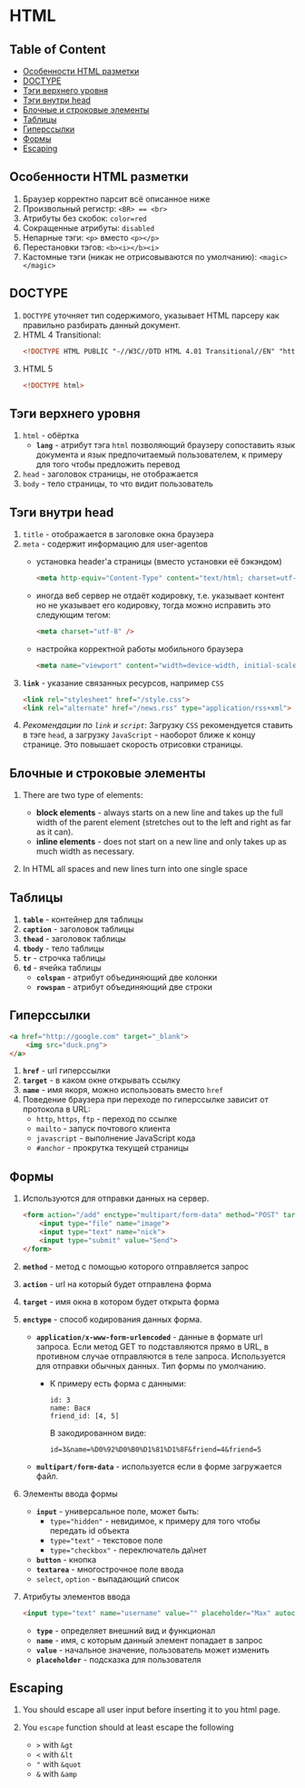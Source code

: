 # HTML

## Table of Content

- [Особенности HTML разметки](#Особенности-HTML-разметки)
- [DOCTYPE](#doctype)
- [Тэги верхнего уровня](#Тэги-верхнего-уровня)
- [Тэги внутри head](#Тэги-внутри-head)
- [Блочные и строковые элементы](#Блочные-и-строковые-элементы)
- [Таблицы](#Таблицы)
- [Гиперссылки](#Гиперссылки)
- [Формы](#Формы)
- [Escaping](#escaping)


## Особенности HTML разметки
1. Браузер корректно парсит всё описанное ниже
1. Произвольный регистр: `<BR> == <br>`
1. Атрибуты без скобок: `color=red`
1. Сокращенные атрибуты: `disabled`
1. Непарные тэги: `<p>` вместо `<p></p>`
1. Перестановки тэгов: `<b><i></b><i>`
1. Кастомные тэги (никак не отрисовываются по умолчанию): `<magic></magic>`

## DOCTYPE
1. `DOCTYPE` уточняет тип содержимого, указывает  HTML парсеру как правильно разбирать данный документ.
1. HTML 4 Transitional:
    ```html
    <!DOCTYPE HTML PUBLIC "-//W3C//DTD HTML 4.01 Transitional//EN" "http://www.w3.org/TR/html4/loose.dtd">
    ```
1. HTML 5
    ```html
    <!DOCTYPE html>
    ```
## Тэги верхнего уровня
1. `html` - обёртка
    * **`lang`** - атрибут тэга `html` позволяющий браузеру сопоставить язык документа и язык предпочитаемый пользователем, к примеру для того чтобы предложить перевод
1. `head` - заголовок страницы, не отображается
1. `body` - тело страницы, то что видит пользователь

## Тэги внутри head
1. `title` - отображается в заголовке окна браузера
1. `meta` - содержит информацию для user-agentов
    * установка header'a страницы (вместо установки её бэкэндом)
        ```html
        <meta http-equiv="Content-Type" content="text/html; charset=utf-8" />
        ```
    * иногда веб сервер не отдаёт кодировку, т.е. указывает контент но не указывает его кодировку, тогда можно исправить это следующим тегом:
        ```html
        <meta charset="utf-8" />
        ```

    * настройка корректной работы мобильного браузера
        ```html
        <meta name="viewport" content="width=device-width, initial-scale=1.0"/>
        ```
1. **`link`** - указание связанных ресурсов, например `CSS`
    ```html
    <link rel="stylesheet" href="/style.css">
    <link rel="alternate" href="/news.rss" type="application/rss+xml">
    ```
1. _Рекомендации по `link` и `script`_: Загрузку `CSS` рекомендуется ставить в тэге `head`, а загрузку `JavaScript` - наоборот ближе к концу странице. Это повышает скорость отрисовки страницы.

## Блочные и строковые элементы

1. There are two type of elements:
    * **block elements** - always starts on a new line and takes up the full width of the parent element (stretches out to the left and right as far as it can).
    * **inline elements** - does not start on a new line and only takes up as much width as necessary.

2. In HTML all spaces and new lines turn into one single space

## Таблицы
1. **`table`** - контейнер для таблицы
1. **`caption`** - заголовок таблицы
1. **`thead`** - заголовок таблицы
1. **`tbody`** - тело таблицы
1. **`tr`** - строчка таблицы
1. **`td`** - ячейка таблицы
    * **`colspan`** - атрибут объединяющий две колонки
    * **`rowspan`** - атрибут объединяющий две строки


## Гиперссылки

```html
<a href="http://google.com" target="_blank">
    <img src="duck.png">
</a>
```
1. **`href`** - url гиперссылки
1. **`target`** - в каком окне открывать ссылку
1. **`name`** - имя якоря, можно использовать вместо `href`
1. Поведение браузера при переходе по гиперссылке зависит от протокола в URL:
    * `http`, `https`, `ftp` - переход по ссылке
    * `mailto` - запуск почтового клиента
    * `javascript` - выполнение JavaScript кода
    * `#anchor` - прокрутка текущей страницы


## Формы
1. Используются для отправки данных на сервер.
    ```html
    <form action="/add" enctype="multipart/form-data" method="POST" target="frame3">
        <input type="file" name="image">
        <input type="text" name="nick">
        <input type="submit" value="Send">
    </form>
    ```
1. **`method`** - метод с помощью которого отправляется запрос
1. **`action`** - url на который будет отправлена форма
1. **`target`** - имя окна в котором будет открыта форма
1. **`enctype`** - способ кодирования данных форма.
    * **`application/x-www-form-urlencoded`** - данные в формате url запроса. Если метод GET то подставляются прямо в URL, в противном случае отправляются в теле запроса. Используется для отправки обычных данных. Тип формы по умолчанию.
        * К примеру есть форма с данными:
            ```
            id: 3
            name: Вася
            friend_id: [4, 5]
            ```

            В закодированном виде:
            ```
            id=3&name=%D0%92%D0%B0%D1%81%D1%8F&friend=4&friend=5
            ```

    * **`multipart/form-data`** - используется если в форме загружается файл.

1. Элементы ввода формы
    * **`input`** - универсальное поле, может быть:
        * `type="hidden"` - невидимое, к примеру для того чтобы передать id объекта
        * `type="text"` - текстовое поле
        * `type="checkbox"` - переключатель да\нет
    * **`button`** - кнопка
    * **`textarea`** - многострочное поле ввода
    * `select`, `option` - выпадающий список
1. Атрибуты элементов ввода
    ```html
    <input type="text" name="username" value="" placeholder="Max" autocomplete="off">
    ```
    * **`type`** - определяет внешний вид и функционал
    * **`name`** - имя, с которым данный элемент попадает в запрос
    * **`value`** - начальное значение, пользователь может изменить
    * **`placeholder`** - подсказка для пользователя


## Escaping

1. You should escape all user input before inserting it to you html page.

2. You `escape` function should at least escape the following
    * `>` with `&gt`
    * `<` with `&lt`
    * `"` with `&quot`
    * `&` with `&amp`
